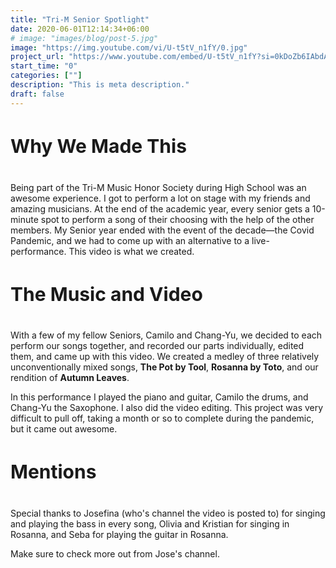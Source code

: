 ```yaml
---
title: "Tri-M Senior Spotlight"
date: 2020-06-01T12:14:34+06:00
# image: "images/blog/post-5.jpg"
image: "https://img.youtube.com/vi/U-t5tV_n1fY/0.jpg"
project_url: "https://www.youtube.com/embed/U-t5tV_n1fY?si=0kDoZb6IAbdAhjtB"
start_time: "0"
categories: [""]
description: "This is meta description."
draft: false
---
```


<h4 class="text-center" style="font-size: 30px">
Why We Made This
</h4>

Being part of the Tri-M Music Honor Society during High School was an awesome experience. I got to perform a lot on stage with my friends and amazing musicians. At the end of the academic year, every senior gets a 10-minute spot to perform a song of their choosing with the help of the other members. My Senior year ended with the event of the decade—the Covid Pandemic, and we had to come up with an alternative to a live-performance. This video is what we created. 

<h4 class="text-center" style="font-size: 30px">
The Music and Video
</h4>

With a few of my fellow Seniors, Camilo and Chang-Yu, we decided to each perform our songs together, and recorded our parts individually, edited them, and came up with this video. We created a medley of three relatively unconventionally mixed songs, <b>The Pot by Tool</b>, <b>Rosanna by Toto</b>, and our rendition of <b>Autumn Leaves</b>.

In this performance I played the piano and guitar, Camilo the drums, and Chang-Yu the Saxophone. I also did the video editing. This project was very difficult to pull off, taking a month or so to complete during the pandemic, but it came out awesome.

<h4 class="text-center" style="font-size: 30px">
Mentions
</h4>

Special thanks to Josefina (who's channel the video is posted to) for singing and playing the bass in every song, Olivia and Kristian for singing in Rosanna, and Seba for playing the guitar in Rosanna.

Make sure to check more out from Jose's channel.